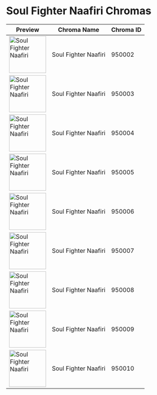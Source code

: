 # Soul Fighter Naafiri Chromas

| Preview | Chroma Name | Chroma ID |
|---|---|---|
| <img src='https://raw.communitydragon.org/latest/plugins/rcp-be-lol-game-data/global/default/v1/champion-chroma-images/950/950002.png' alt='Soul Fighter Naafiri' width='100'> | Soul Fighter Naafiri | 950002 |
| <img src='https://raw.communitydragon.org/latest/plugins/rcp-be-lol-game-data/global/default/v1/champion-chroma-images/950/950003.png' alt='Soul Fighter Naafiri' width='100'> | Soul Fighter Naafiri | 950003 |
| <img src='https://raw.communitydragon.org/latest/plugins/rcp-be-lol-game-data/global/default/v1/champion-chroma-images/950/950004.png' alt='Soul Fighter Naafiri' width='100'> | Soul Fighter Naafiri | 950004 |
| <img src='https://raw.communitydragon.org/latest/plugins/rcp-be-lol-game-data/global/default/v1/champion-chroma-images/950/950005.png' alt='Soul Fighter Naafiri' width='100'> | Soul Fighter Naafiri | 950005 |
| <img src='https://raw.communitydragon.org/latest/plugins/rcp-be-lol-game-data/global/default/v1/champion-chroma-images/950/950006.png' alt='Soul Fighter Naafiri' width='100'> | Soul Fighter Naafiri | 950006 |
| <img src='https://raw.communitydragon.org/latest/plugins/rcp-be-lol-game-data/global/default/v1/champion-chroma-images/950/950007.png' alt='Soul Fighter Naafiri' width='100'> | Soul Fighter Naafiri | 950007 |
| <img src='https://raw.communitydragon.org/latest/plugins/rcp-be-lol-game-data/global/default/v1/champion-chroma-images/950/950008.png' alt='Soul Fighter Naafiri' width='100'> | Soul Fighter Naafiri | 950008 |
| <img src='https://raw.communitydragon.org/latest/plugins/rcp-be-lol-game-data/global/default/v1/champion-chroma-images/950/950009.png' alt='Soul Fighter Naafiri' width='100'> | Soul Fighter Naafiri | 950009 |
| <img src='https://raw.communitydragon.org/latest/plugins/rcp-be-lol-game-data/global/default/v1/champion-chroma-images/950/950010.png' alt='Soul Fighter Naafiri' width='100'> | Soul Fighter Naafiri | 950010 |

